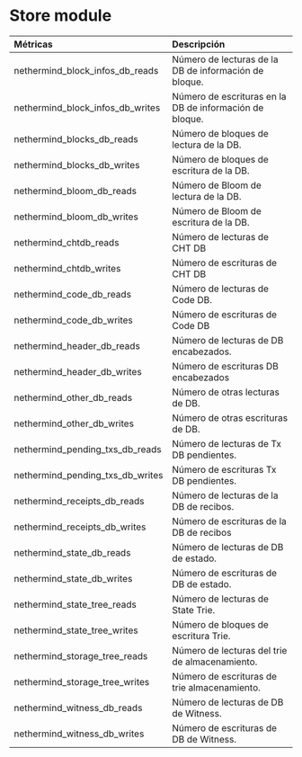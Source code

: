 # Store module

| Métricas | Descripción |
| :--- | :--- |
| nethermind\_block\_infos\_db\_reads | Número de lecturas de la DB  de información de bloque. |
| nethermind\_block\_infos\_db\_writes | Número de escrituras en la DB de información de bloque. |
| nethermind\_blocks\_db\_reads | Número de bloques de lectura de la DB. |
| nethermind\_blocks\_db\_writes | Número de bloques de escritura de la DB. |
| nethermind\_bloom\_db\_reads | Número de Bloom de lectura de la DB. |
| nethermind\_bloom\_db\_writes | Número de Bloom de escritura de la DB. |
| nethermind\_chtdb\_reads | Número de lecturas de CHT DB |
| nethermind\_chtdb\_writes | Número de escrituras de CHT DB |
| nethermind\_code\_db\_reads | Número de lecturas de Code DB. |
| nethermind\_code\_db\_writes | Número de escrituras de Code DB |
| nethermind\_header\_db\_reads | Número de lecturas de DB encabezados. |
| nethermind\_header\_db\_writes | Número de escrituras DB encabezados  |
| nethermind\_other\_db\_reads | Número de otras lecturas de DB. |
| nethermind\_other\_db\_writes | Número de otras escrituras de DB. |
| nethermind\_pending\_txs\_db\_reads | Número de lecturas de Tx DB pendientes. |
| nethermind\_pending\_txs\_db\_writes | Número de escrituras Tx DB pendientes. |
| nethermind\_receipts\_db\_reads | Número de lecturas de la DB de recibos. |
| nethermind\_receipts\_db\_writes | Número de escrituras de la DB de recibos |
| nethermind\_state\_db\_reads | Número de lecturas de DB de estado. |
| nethermind\_state\_db\_writes | Número de escrituras de DB de estado. |
| nethermind\_state\_tree\_reads | Número de lecturas de State Trie. |
| nethermind\_state\_tree\_writes | Número de bloques de escritura Trie. |
| nethermind\_storage\_tree\_reads | Número de lecturas del trie de almacenamiento. |
| nethermind\_storage\_tree\_writes | Número de escrituras de trie almacenamiento. |
| nethermind\_witness\_db\_reads | Número de lecturas de DB de Witness. |
| nethermind\_witness\_db\_writes | Número de escrituras de DB de Witness. |

